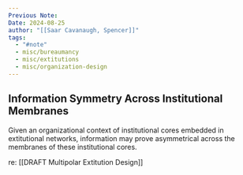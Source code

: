 ```yaml
---
Previous Note: 
Date: 2024-08-25
author: "[[Saar Cavanaugh, Spencer]]"
tags:
  - "#note"
  - misc/bureaumancy
  - misc/extitutions
  - misc/organization-design
---
```

## Information Symmetry Across Institutional Membranes

Given an organizational context of institutional cores embedded in extitutional networks, information may prove asymmetrical across the membranes of these institutional cores. 

re: [[DRAFT Multipolar Extitution Design]]